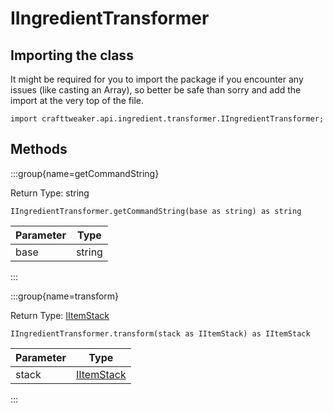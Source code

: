 # IIngredientTransformer

## Importing the class

It might be required for you to import the package if you encounter any issues (like casting an Array), so better be safe than sorry and add the import at the very top of the file.
```zenscript
import crafttweaker.api.ingredient.transformer.IIngredientTransformer;
```


## Methods

:::group{name=getCommandString}

Return Type: string

```zenscript
IIngredientTransformer.getCommandString(base as string) as string
```

| Parameter |  Type  |
|-----------|--------|
| base      | string |


:::

:::group{name=transform}

Return Type: [IItemStack](/vanilla/api/item/IItemStack)

```zenscript
IIngredientTransformer.transform(stack as IItemStack) as IItemStack
```

| Parameter |                    Type                    |
|-----------|--------------------------------------------|
| stack     | [IItemStack](/vanilla/api/item/IItemStack) |


:::


